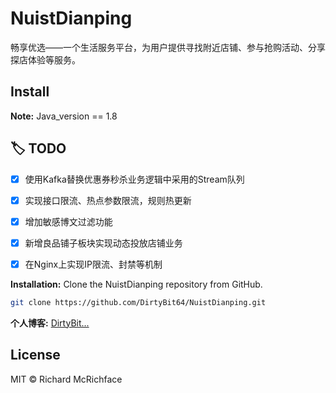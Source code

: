 # NuistDianping
畅享优选——一个生活服务平台，为用户提供寻找附近店铺、参与抢购活动、分享探店体验等服务。
## Install

**Note:**
Java_version == 1.8

## :label: TODO 
- [x] 使用Kafka替换优惠券秒杀业务逻辑中采用的Stream队列
- [x] 实现接口限流、热点参数限流，规则热更新
- [x] 增加敏感博文过滤功能
- [x] 新增良品铺子板块实现动态投放店铺业务
- [x] 在Nginx上实现IP限流、封禁等机制


**Installation:**
Clone the NuistDianping repository from GitHub.
```bash
git clone https://github.com/DirtyBit64/NuistDianping.git
```


**个人博客:**
[DirtyBit...](http://116.198.230.68:8090)

## License
MIT © Richard McRichface
